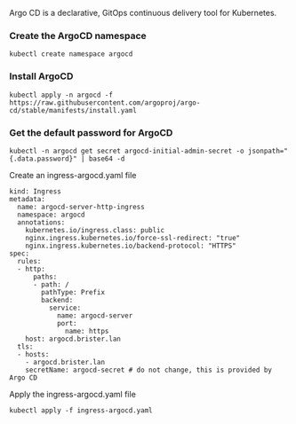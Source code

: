 Argo CD is a declarative, GitOps continuous delivery tool for Kubernetes.

### Create the ArgoCD namespace
```
kubectl create namespace argocd
```

### Install ArgoCD
```
kubectl apply -n argocd -f https://raw.githubusercontent.com/argoproj/argo-cd/stable/manifests/install.yaml
```
### Get the default password for ArgoCD
```
kubectl -n argocd get secret argocd-initial-admin-secret -o jsonpath="{.data.password}" | base64 -d
```

Create an ingress-argocd.yaml file 
```apiVersion: networking.k8s.io/v1
kind: Ingress
metadata:
  name: argocd-server-http-ingress
  namespace: argocd
  annotations:
    kubernetes.io/ingress.class: public
    nginx.ingress.kubernetes.io/force-ssl-redirect: "true"
    nginx.ingress.kubernetes.io/backend-protocol: "HTTPS"
spec:
  rules:
  - http:
      paths:
      - path: /
        pathType: Prefix
        backend:
          service:
            name: argocd-server
            port:
              name: https
    host: argocd.brister.lan
  tls:
  - hosts:
    - argocd.brister.lan
    secretName: argocd-secret # do not change, this is provided by Argo CD
```

Apply the ingress-argocd.yaml file
```
kubectl apply -f ingress-argocd.yaml
```
